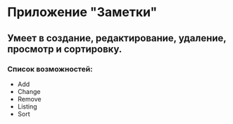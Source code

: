 # Приложение "Заметки"

## Умеет в создание, редактирование, удаление, просмотр и сортировку.

### Список возможностей:

- Add
- Change
- Remove
- Listing
- Sort
